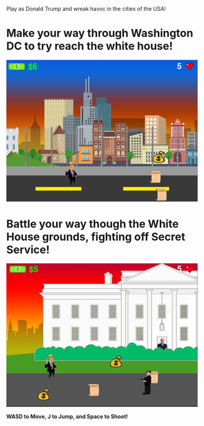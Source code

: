 Play as Donald Trump and wreak havoc in the cities of the USA!


<h1>Make your way through Washington DC to try reach the white house!</h1


![Alt text](/Assets/Screenshots/level-one-screenshot.jpg)


<h1>Battle your way though the White House grounds, fighting off Secret Service!</h1>


![Alt text](/Assets/Screenshots/level-two-screenshot.jpg)


<b>WASD to Move, J to Jump, and Space to Shoot!</b>
